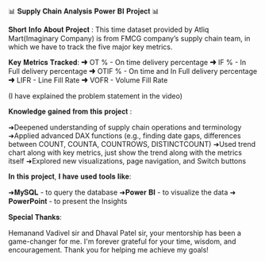 📊 𝐒𝐮𝐩𝐩𝐥𝐲 𝐂𝐡𝐚𝐢𝐧 𝐀𝐧𝐚𝐥𝐲𝐬𝐢𝐬 𝐏𝐨𝐰𝐞𝐫 𝐁𝐈 𝐏𝐫𝐨𝐣𝐞𝐜𝐭 📊

𝐒𝐡𝐨𝐫𝐭 𝐈𝐧𝐟𝐨 𝐀𝐛𝐨𝐮𝐭 𝐏𝐫𝐨𝐣𝐞𝐜𝐭 :
This time dataset provided by Atliq Mart(Imaginary Company) is from FMCG company’s supply chain team, in which we have to track the five major key metrics.

𝐊𝐞𝐲 𝐌𝐞𝐭𝐫𝐢𝐜𝐬 𝐓𝐫𝐚𝐜𝐤𝐞𝐝:
➜ OT % - On time delivery percentage
➜ IF % - In Full delivery percentage
➜ OTIF % - On time and In Full delivery percentage
➜ LIFR - Line Fill Rate
➜ VOFR - Volume Fill Rate

(I have explained the problem statement in the video)

𝐊𝐧𝐨𝐰𝐥𝐞𝐝𝐠𝐞 𝐠𝐚𝐢𝐧𝐞𝐝 𝐟𝐫𝐨𝐦 𝐭𝐡𝐢𝐬 𝐩𝐫𝐨𝐣𝐞𝐜𝐭 :

➜Deepened understanding of supply chain operations and terminology
➜Applied advanced DAX functions (e.g., finding date gaps, differences between COUNT, COUNTA, COUNTROWS, DISTINCTCOUNT)
➜Used trend chart along with key metrics, just show the trend along with the metrics itself
➜Explored new visualizations, page navigation, and Switch buttons

𝐈𝐧 𝐭𝐡𝐢𝐬 𝐩𝐫𝐨𝐣𝐞𝐜𝐭, 𝐈 𝐡𝐚𝐯𝐞 𝐮𝐬𝐞𝐝 𝐭𝐨𝐨𝐥𝐬 𝐥𝐢𝐤𝐞:

➜𝐌𝐲𝐒𝐐𝐋 - to query the database
➜𝐏𝐨𝐰𝐞𝐫 𝐁𝐈 - to visualize the data
➜ 𝐏𝐨𝐰𝐞𝐫𝐏𝐨𝐢𝐧𝐭 - to present the Insights


𝐒𝐩𝐞𝐜𝐢𝐚𝐥 𝐓𝐡𝐚𝐧𝐤𝐬:

Hemanand Vadivel sir and Dhaval Patel sir, your mentorship has been a game-changer for me. I'm forever grateful for your time, wisdom, and encouragement. Thank you for helping me achieve my goals!
